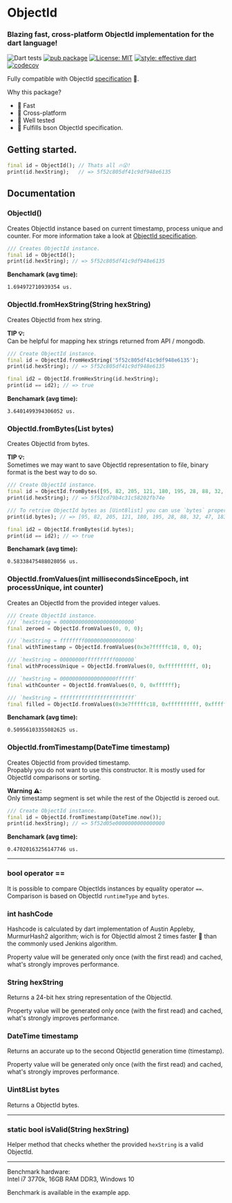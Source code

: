 # ObjectId

### Blazing fast, cross-platform ObjectId implementation for the dart language!

![Dart tests](https://github.com/gonuit/dart_objectid/workflows/Dart%20tests/badge.svg?branch=master)
[![pub package](https://img.shields.io/pub/v/objectid.svg)](https://pub.dartlang.org/packages/objectid)
[![License: MIT](https://img.shields.io/badge/license-MIT-blue.svg)](https://opensource.org/licenses/MIT)
[![style: effective dart](https://img.shields.io/badge/style-effective_dart-40c4ff.svg)](https://github.com/tenhobi/effective_dart)
[![codecov](https://codecov.io/gh/gonuit/dart_objectid/branch/master/graph/badge.svg)](https://codecov.io/gh/gonuit/dart_objectid)
  
Fully compatible with ObjectId [specification](https://github.com/mongodb/specifications/blob/master/source/objectid.rst) 💪.

Why this package?
- 🚀 Fast 
- 📱 Cross-platform
- 🧪 Well tested 
- 📒 Fulfills bson ObjectId specification.


## Getting started.
```dart
final id = ObjectId(); // Thats all 🔥😮!
print(id.hexString);   // => 5f52c805df41c9df948e6135
```

## Documentation

### **ObjectId()**
Creates ObjectId instance based on current timestamp, process unique and counter. For more information take a look at [ObjectId specification](https://github.com/mongodb/specifications/blob/master/source/objectid.rst). 
```dart
/// Creates ObjectId instance.
final id = ObjectId();
print(id.hexString); // => 5f52c805df41c9df948e6135
```
**Benchamark (avg time):**
```
1.694972710939354 us.
```

### **ObjectId.fromHexString(String hexString)**
Creates ObjectId from hex string.  
  
**TIP 💡:**   
Can be helpful for mapping hex strings returned from API / mongodb.
```dart
/// Create ObjectId instance.
final id = ObjectId.fromHexString('5f52c805df41c9df948e6135');
print(id.hexString); // => 5f52c805df41c9df948e6135

final id2 = ObjectId.fromHexString(id.hexString);
print(id == id2); // => true
```
**Benchamark (avg time):**
```
3.6401499394306052 us.
```

### **ObjectId.fromBytes(List<int> bytes)**
Creates ObjectId from bytes.  
  
**TIP 💡:**   
Sometimes we may want to save ObjectId representation to file, binary format is the best way to do so.
```dart
/// Create ObjectId instance.
final id = ObjectId.fromBytes([95, 82, 205, 121, 180, 195, 28, 88, 32, 47, 183, 78]);
print(id.hexString); // => 5f52cd79b4c31c58202fb74e

/// To retrive ObjectId bytes as [Uint8list] you can use `bytes` property.
print(id.bytes); // => [95, 82, 205, 121, 180, 195, 28, 88, 32, 47, 183, 78]

final id2 = ObjectId.fromBytes(id.bytes);
print(id == id2); // => true
```
**Benchamark (avg time):**
```
0.58338475488028056 us.
```

### **ObjectId.fromValues(int millisecondsSinceEpoch, int processUnique, int counter)**
Creates an ObjectId from the provided integer values.  
  
```dart
/// Create ObjectId instance.
/// `hexString = 000000000000000000000000`
final zeroed = ObjectId.fromValues(0, 0, 0);

/// `hexString = ffffffff0000000000000000`
final withTimestamp = ObjectId.fromValues(0x3e7fffffc18, 0, 0); 

/// `hexString = 00000000ffffffffff000000`
final withProcessUnique = ObjectId.fromValues(0, 0xffffffffff, 0); 

/// `hexString = 000000000000000000ffffff`
final withCounter = ObjectId.fromValues(0, 0, 0xffffff);

/// `hexString = ffffffffffffffffffffffff`
final filled = ObjectId.fromValues(0x3e7fffffc18, 0xffffffffff, 0xffffff);
```
**Benchamark (avg time):**
```
0.50956103355082625 us.
```

### **ObjectId.fromTimestamp(DateTime timestamp)**
Creates ObjectId from provided timestamp.  
Propably you do not want to use this constructor. It is mostly used for ObjectId comparisons or sorting.  
  
**Warning ⚠️:**   
Only timestamp segment is set while the rest of the ObjectId is zeroed out.
```dart
/// Create ObjectId instance.
final id = ObjectId.fromTimestamp(DateTime.now());
print(id.hexString); // => 5f52d05e0000000000000000
```
**Benchamark (avg time):**
```
0.47020163256147746 us.
```

***

### **bool operator ==**
It is possible to compare ObjectIds instances by equality operator `==`.  
Comparison is based on ObjectId `runtimeType` and `bytes`.

### **int hashCode**
Hashcode is calculated by dart implementation of Austin Appleby, MurmurHash2 algorithm; wich is for ObjectId almost 2 times faster 🚀 than the commonly used Jenkins algorithm.  
  
Property value will be generated only once (with the first read) and cached, what's strongly improves performance.

### **String hexString**
Returns a 24-bit hex string representation of the ObjectId.
  
Property value will be generated only once (with the first read) and cached, what's strongly improves performance.

### **DateTime timestamp**
Returns an accurate up to the second ObjectId generation time (timestamp).  
  
Property value will be generated only once (with the first read) and cached, what's strongly improves performance.

### **Uint8List bytes**
Returns a ObjectId bytes.  

***

### **static bool isValid(String hexString)**
Helper method that checks whether the provided `hexString` is a valid ObjectId. 

***

Benchmark hardware:  
Intel i7 3770k, 16GB RAM DDR3, Windows 10  
  
Benchmark is available in the example app.
 
